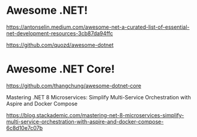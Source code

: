 # Awesome .NET!
https://antonselin.medium.com/awesome-net-a-curated-list-of-essential-net-development-resources-3cb87da94ffc

https://github.com/quozd/awesome-dotnet

# Awesome .NET Core!
https://github.com/thangchung/awesome-dotnet-core

Mastering .NET 8 Microservices: Simplify Multi-Service Orchestration with Aspire and Docker Compose

https://blog.stackademic.com/mastering-net-8-microservices-simplify-multi-service-orchestration-with-aspire-and-docker-compose-6c8d10e7c07b
